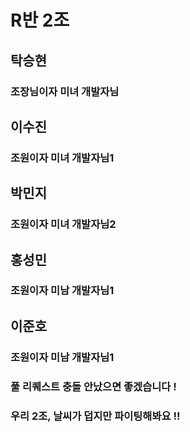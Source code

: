 # R반 2조

## 탁승현

### 조장님이자 미녀 개발자님

## 이수진

### 조원이자 미녀 개발자님1

## 박민지

### 조원이자 미녀 개발자님2

## 홍성민

### 조원이자 미남 개발자님1

## 이준호

### 조원이자 미남 개발자님1

### 풀 리퀘스트 충돌 안났으면 좋겠습니다 !

### 우리 2조, 날씨가 덥지만 파이팅해봐요 !!